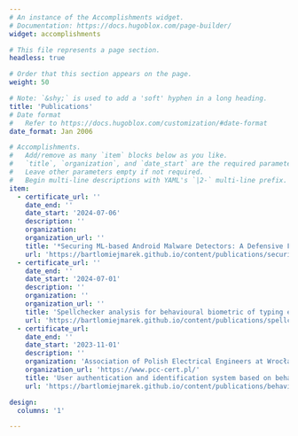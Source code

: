 ```yaml
---
# An instance of the Accomplishments widget.
# Documentation: https://docs.hugoblox.com/page-builder/
widget: accomplishments

# This file represents a page section.
headless: true

# Order that this section appears on the page.
weight: 50

# Note: `&shy;` is used to add a 'soft' hyphen in a long heading.
title: 'Publications'
# Date format
#   Refer to https://docs.hugoblox.com/customization/#date-format
date_format: Jan 2006

# Accomplishments.
#   Add/remove as many `item` blocks below as you like.
#   `title`, `organization`, and `date_start` are the required parameters.
#   Leave other parameters empty if not required.
#   Begin multi-line descriptions with YAML's `|2-` multi-line prefix.
item:
  - certificate_url: ''
    date_end: ''
    date_start: '2024-07-06'
    description: ''
    organization: 
    organization_url: ''
    title: '*Securing ML-based Android Malware Detectors: A Defensive Feature Selection Approach against Backdoor Attacks*'
    url: 'https://bartlomiejmarek.github.io/content/publications/securingML'
  - certificate_url: ''
    date_end: ''
    date_start: '2024-07-01'
    description: ''
    organization: ''
    organization_url: ''
    title: 'Spellchecker analysis for behavioural biometric of typing errors scenario'
    url: 'https://bartlomiejmarek.github.io/content/publications/spellcheckers'
  - certificate_url:
    date_end: ''
    date_start: '2023-11-01'
    description: ''
    organization: 'Association of Polish Electrical Engineers at Wrocław University of Technology: Trends and Technological Solutions in Electrical Engineering (pp. 153-162).'
    organization_url: 'https://www.pcc-cert.pl/'
    title: 'User authentication and identification system based on behavioural biometrics of typing errors.'
    url: 'https://bartlomiejmarek.github.io/content/publications/behaviouralSEP'

design:
  columns: '1'

---
```

